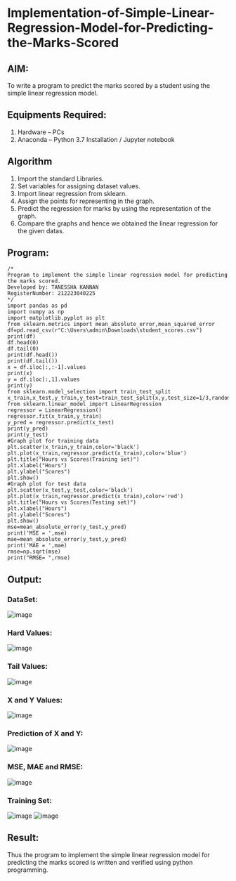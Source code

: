 # Implementation-of-Simple-Linear-Regression-Model-for-Predicting-the-Marks-Scored

## AIM:
To write a program to predict the marks scored by a student using the simple linear regression model.

## Equipments Required:
1. Hardware – PCs
2. Anaconda – Python 3.7 Installation / Jupyter notebook

## Algorithm
1. Import the standard Libraries.
2. Set variables for assigning dataset values.
3. Import linear regression from sklearn.
4. Assign the points for representing in the graph.
5. Predict the regression for marks by using the representation of the graph.
6. Compare the graphs and hence we obtained the linear regression for the given datas.

## Program:
```
/*
Program to implement the simple linear regression model for predicting the marks scored.
Developed by: TANESSHA KANNAN 
RegisterNumber: 212223040225
*/
import pandas as pd
import numpy as np
import matplotlib.pyplot as plt
from sklearn.metrics import mean_absolute_error,mean_squared_error
df=pd.read_csv(r"C:\Users\admin\Downloads\student_scores.csv")
print(df)
df.head(0)
df.tail(0)
print(df.head())
print(df.tail())
x = df.iloc[:,:-1].values
print(x)
y = df.iloc[:,1].values
print(y)
from sklearn.model_selection import train_test_split
x_train,x_test,y_train,y_test=train_test_split(x,y,test_size=1/3,random_state=0)
from sklearn.linear_model import LinearRegression
regressor = LinearRegression()
regressor.fit(x_train,y_train)
y_pred = regressor.predict(x_test)
print(y_pred)
print(y_test)
#Graph plot for training data
plt.scatter(x_train,y_train,color='black')
plt.plot(x_train,regressor.predict(x_train),color='blue')
plt.title("Hours vs Scores(Training set)")
plt.xlabel("Hours")
plt.ylabel("Scores")
plt.show()
#Graph plot for test data
plt.scatter(x_test,y_test,color='black')
plt.plot(x_train,regressor.predict(x_train),color='red')
plt.title("Hours vs Scores(Testing set)")
plt.xlabel("Hours")
plt.ylabel("Scores")
plt.show()
mse=mean_absolute_error(y_test,y_pred)
print('MSE = ',mse)
mae=mean_absolute_error(y_test,y_pred)
print('MAE = ',mae)
rmse=np.sqrt(mse)
print("RMSE= ",rmse)
```

## Output:
### DataSet:
![image](https://github.com/user-attachments/assets/e0ab006e-1f89-433d-958f-754ef15972ac)

### Hard Values:
![image](https://github.com/user-attachments/assets/d9de9064-6ed0-4db1-afee-abd29c2e26b3)

### Tail Values:
![image](https://github.com/user-attachments/assets/252bad47-81d7-4cf0-a816-d44685c26a46)

### X and Y Values:
![image](https://github.com/user-attachments/assets/8d996a47-162b-4435-8c83-f090631b65c5)

### Prediction of X and Y:
![image](https://github.com/user-attachments/assets/2db25cb3-5cdd-4f39-b3b2-87348479ea91)

### MSE, MAE and RMSE:
![image](https://github.com/user-attachments/assets/e74fcf05-18dd-4bd2-b33b-6a962bc63af9)

### Training Set:
![image](https://github.com/user-attachments/assets/2eb2cc04-fb5c-4a2c-93ae-7799a7edbe6f)
![image](https://github.com/user-attachments/assets/e30b193c-4fce-4438-87ec-e790f0e9cc91)

## Result:
Thus the program to implement the simple linear regression model for predicting the marks scored is written and verified using python programming.
